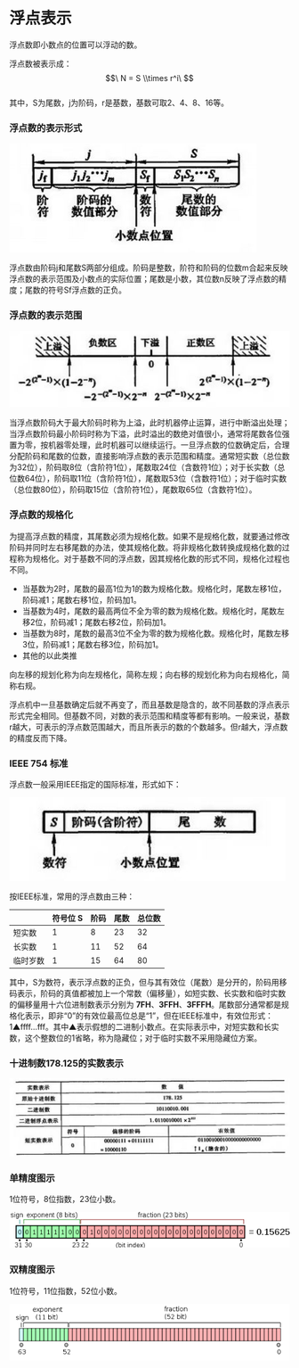 # 浮点表示

浮点数即小数点的位置可以浮动的数。

浮点数被表示成：\
$$\
N = S \\times r^i\
$$\
其中，S为尾数，j为阶码，r是基数，基数可取2、4、8、16等。

### 浮点数的表示形式

![image-20220610101107850](_assets_/image-20220610101107850.png)

浮点数由阶码j和尾数S两部分组成。阶码是整数，阶符和阶码的位数m合起来反映浮点数的表示范围及小数点的实际位置；尾数是小数，其位数n反映了浮点数的精度；尾数的符号Sf浮点数的正负。

### 浮点数的表示范围

![image-20220527161453898](_assets_/image-20220527161453898.png)

当浮点数阶码大于最大阶码时称为上溢，此时机器停止运算，进行中断溢出处理；当浮点数阶码最小阶码时称为下溢，此时溢出的数绝对值很小，通常将尾数各位强置为零，按机器零处理，此时机器可以继续运行。一旦浮点数的位数确定后，合理分配阶码和尾数的位数，直接影响浮点数的表示范围和精度。通常短实数（总位数为32位），阶码取8位（含阶符1位），尾数取24位（含数符1位）；对于长实数（总位数64位），阶码取11位（含阶符1位），尾数取53位（含数符1位）；对于临时实数（总位数80位），阶码取15位（含阶符1位），尾数取65位（含数符1位）。

### 浮点数的规格化

为提高浮点数的精度，其尾数必须为规格化数。如果不是规格化数，就要通过修改阶码并同时左右移尾数的办法，使其规格化数。将非规格化数转换成规格化数的过程称为规格化。对于基数不同的浮点数，因其规格化数的形式不同，规格化过程也不同。

- 当基数为2时，尾数的最高1位为1的数为规格化数。规格化时，尾数左移1位，阶码减1；尾数右移1位，阶码加1。
- 当基数为4时，尾数的最高两位不全为零的数为规格化数。规格化时，尾数左移2位，阶码减1；尾数右移2位，阶码加1。
- 当基数为8时，尾数的最高3位不全为零的数为规格化数。规格化时，尾数左移3位，阶码减1；尾数右移3位，阶码加1。
- 其他的以此类推

向左移的规划化称为向左规格化，简称左规；向右移的规划化称为向右规格化，简称右规。

浮点机中一旦基数确定后就不再变了，而且基数是隐含的，故不同基数的浮点表示形式完全相同。但基数不同，对数的表示范围和精度等都有影响。一般来说，基数r越大，可表示的浮点数范围越大，而且所表示的数的个数越多。但r越大，浮点数的精度反而下降。

### IEEE 754 标准

浮点数一般采用IEEE指定的国际标准，形式如下：

![image-20220527163433982](_assets_/image-20220527163433982.png)

按IEEE标准，常用的浮点数由三种：

|  | 符号位 S | 阶码 | 尾数 | 总位数 |
| --- | --- | --- | --- | --- |
| 短实数 | 1 | 8 | 23 | 32 |
| 长实数 | 1 | 11 | 52 | 64 |
| 临时岁数 | 1 | 15 | 64 | 80 |

其中，S为数符，表示浮点数的正负，但与其有效位（尾数）是分开的，阶码用移码表示，阶码的真值都被加上一个常数（偏移量），如短实数、长实数和临时实数的偏移量用十六位进制数表示分别为 **7FH**、**3FFH**、**3FFFH**。尾数部分通常都是规格化表示，即非“0”的有效位最高位总是“1”，但在IEEE标准中，有效位形式：1▲ffff...fff。其中▲表示假想的二进制小数点。在实际表示中，对短实数和长实数，这个整数位的1省略，称为隐藏位；对于临时实数不采用隐藏位方案。

### 十进制数178.125的实数表示

![image-20220527164616168](_assets_/image-20220527164616168.png)

### 单精度图示

1位符号，8位指数，23位小数。

![img](_assets_/v2-749cc641eb4d5dafd085e8c23f8826aa_1440w.jpg)

### 双精度图示

1位符号，11位指数，52位小数。

![img](_assets_/v2-48240f0e1e0dd33ec89100cbe2d30707_1440w.jpg)